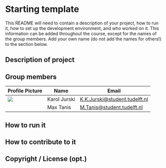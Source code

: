 # Starting template

This README will need to contain a description of your project, how to run it, how to set up the development environment, and who worked on it.
This information can be added throughout the course, except for the names of the group members.
Add your own name (do not add the names for others!) to the section below.

## Description of project

## Group members

| Profile Picture                                                                           | Name         | Email                         |
|-------------------------------------------------------------------------------------------|--------------|-------------------------------|
| ![](https://secure.gravatar.com/avatar/7cc2ce50c088f4c8c206e81284b836bc?s=50&d=identicon) | Karol Jurski | K.K.Jurski@student.tudelft.nl |
|																							| Max Tanis	   | M.Tanis@student.tudelft.nl	   |

<!-- Instructions (remove once assignment has been completed -->
<!-- - Add (only!) your own name to the table above (use Markdown formatting) -->
<!-- - Mention your *student* email address -->
<!-- - Preferably add a recognizable photo, otherwise add your GitLab photo -->
<!-- - (please make sure the photos have the same size) --> 

## How to run it

## How to contribute to it

## Copyright / License (opt.)
